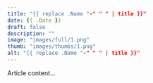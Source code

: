 ```yaml
---
title: "{{ replace .Name "-" " " | title }}"
date: {{ .Date }}
draft: false
description: ""
image: "images/full/1.png"
thumb: "images/thumbs/1.png"
alt: "{{ replace .Name "-" " " | title }}"
---
```


Article content...